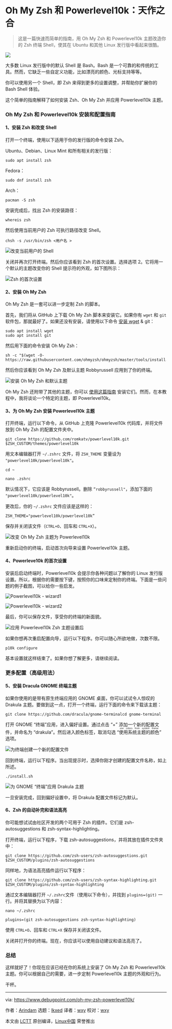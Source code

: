 [#]: subject: "oh my zsh and powerlevel10k: A Match Made in Heaven"
[#]: via: "https://www.debugpoint.com/oh-my-zsh-powerlevel10k/"
[#]: author: "Arindam https://www.debugpoint.com/author/admin1/"
[#]: collector: "lkxed"
[#]: translator: "wxy"
[#]: reviewer: "wxy"
[#]: publisher: "wxy"
[#]: url: "https://linux.cn/article-15432-1.html"

Oh My Zsh 和 Powerlevel10k：天作之合
======

> 这是一篇快速而简单的指南，用 Oh My Zsh 和 Powerlevel10k 主题改造你的 Zsh 终端 Shell，使其在 Ubuntu 和其他 Linux 发行版中看起来很酷。

![][1]

大多数 Linux 发行版中的默认 Shell 是 Bash。Bash 是一个可靠的和传统的工具。然而，它缺乏一些自定义功能，比如漂亮的颜色、光标支持等等。

你可以使用另一个 Shell，即 Zsh 来得到更多的设置调整，并帮助你扩展你的 Bash Shell 体验。

这个简单的指南解释了如何安装 Zsh、Oh My Zsh 并应用 Powerlevel10k 主题。

### Oh My Zsh 和 Powerlevel10k 安装和配置指南

#### 1、安装 Zsh 和改变 Shell

打开一个终端，使用以下适用于你的发行版的命令安装 Zsh。

Ubuntu、Debian、Linux Mint 和所有相关的发行版：

```
sudo apt install zsh
```

Fedora：

```
sudo dnf install zsh
```

Arch：

```
pacman -S zsh
```

安装完成后，找出 Zsh 的安装路径：

```
whereis zsh
```

然后使用当前用户的 Zsh 可执行路径改变 Shell。

```
chsh -s /usr/bin/zsh <用户名 >
```

![改变当前用户的 Shell][2]

关闭并再次打开终端。然后你应该看到 Zsh 的首次设置。选择选项 2。它将用一个默认的主题改变你的 Shell 提示符的外观，如下图所示：

![Zsh 的首次设置][3]

#### 2、安装 Oh My Zsh

Oh My Zsh 是一套可以进一步定制 Zsh 的脚本。

首先，我们将从 GitHub 上下载 Oh My Zsh 脚本来安装它。如果你有 `wget` 和 `git` 软件包，那就最好了。如果还没有安装，请使用以下命令 [安装 wget][4] & git：

```
sudo apt install wget
sudo apt install git
```

然后用下面的命令安装 Oh My Zsh：

```
sh -c "$(wget -O- https://raw.githubusercontent.com/ohmyzsh/ohmyzsh/master/tools/install.sh)"
```

然后你应该看到 Oh My Zsh 及默认主题 Robbyrussell 应用到了你的终端。

![安装 Oh My Zsh 和默认主题][5]

Oh My Zsh 还附带了其他的主题，你可以 [使用这篇指南][6] 安装它们。然而，在本教程中，我将谈论一个特定的主题，即 Powerlevel10k。

#### 3、为 Oh My Zsh 安装 Powerlevel10k 主题

打开终端，运行以下命令，从 GitHub 上克隆 Powerlevel10k 代码库，并将文件放到 Oh My Zsh 的配置文件夹中。

```
git clone https://github.com/romkatv/powerlevel10k.git $ZSH_CUSTOM/themes/powerlevel10k
```

用文本编辑器打开 `~/.zshrc` 文件，将 `ZSH_THEME` 变量设为 `"powerlevel10k/powerlevel10k"`。

```
cd ~
```

```
nano .zshrc
```

默认情况下，它应该是 Robbyrussell。删除 `”robbyrussell"`，添加下面的 `"powerlevel10k/powerlevel10k"`。

更改后，你的 `~/.zshrc` 文件应该是这样的：

```
ZSH_THEME="powerlevel10k/powerlevel10k”
```

保存并关闭该文件（`CTRL+O`、回车和 `CTRL+X`）。

![改变 Oh My Zsh 主题为 Powerlevel10k][7]

重新启动你的终端，启动首次向导来设置 Powerlevel10k 主题。

#### 4、Powerleve10k 的首次设置

安装后启动终端时，Powerlevel10k 会提示你各种问题以了解你的 Linux 发行版设置。所以，根据你的需要按下键，按照你的口味来定制你的终端。下面是一些问题的例子截图，可以给你一些启发。

![Powerlevel10k - wizard1][8]

![Powerlevel10k - wizard2][9]

最后，你可以保存文件，享受你的终端的新面貌。

![应用 Powerlevel10k Zsh 主题设置后][10]

如果你想再次重启配置向导，运行以下程序。你可以随心所欲地做，次数不限。

```
p10k configure
```

基本设置就这样结束了。如果你想了解更多，请继续阅读。

### 更多配置（高级用法）

#### 5、安装 Dracula GNOME 终端主题

如果你使用的是带有原生终端应用的 GNOME 桌面，你可以试试令人惊叹的 Drakula 主题。要做到这一点，打开一个终端，运行下面的命令来下载该主题：

```
git clone https://github.com/dracula/gnome-terminalcd gnome-terminal
```

打开 GNOME “终端”应用，进入偏好设置。通过点击 “+” 添加一个新的配置文件，并命名为 “drakula”。然后进入颜色标签，取消勾选 “<ruby>使用系统主题的颜色<rt>use colors from system theme</rt></ruby>” 选项。

![为终端创建一个新的配置文件][11]

回到终端，运行以下程序。当出现提示时，选择你刚才创建的配置文件名称，如上所述。

```
./install.sh
```

![为 GNOME “终端”应用 Drakula 主题][12]

一旦安装完成，回到偏好设置中，将 Drakula 配置文件标记为默认。

#### 6、Zsh 的自动补完和语法高亮

你可能想试试由社区开发的两个可用于 Zsh 的插件。它们是 zsh-autosuggestions 和 zsh-syntax-highlighting。

打开终端，运行以下程序，下载 zsh-autosuggestions，并将其放在插件文件夹中：

```
git clone https://github.com/zsh-users/zsh-autosuggestions.git $ZSH_CUSTOM/plugins/zsh-autosuggestions
```

同样地，为语法高亮插件运行以下程序：

```
git clone https://github.com/zsh-users/zsh-syntax-highlighting.git $ZSH_CUSTOM/plugins/zsh-syntax-highlighting
```

通过文本编辑器打开 `~/.zshrc`文件（使用以下命令），并找到 `plugins=(git)` 一行。并将其替换为以下内容：

```
nano ~/.zshrc
```

```
plugins=(git zsh-autosuggestions zsh-syntax-highlighting)
```

使用 `CTRL+O`、回车和 `CTRL+X` 保存并关闭该文件。

关闭并打开你的终端。现在，你应该可以使用自动建议和语法高亮了。

### 总结

这样就好了！你现在应该已经在你的系统上安装了 Oh My Zsh 和 Powerlevel10k 主题。你可以根据自己的需要，进一步定制 Powerlevel10k 主题的外观和行为。

干杯。

--------------------------------------------------------------------------------

via: https://www.debugpoint.com/oh-my-zsh-powerlevel10k/

作者：[Arindam][a]
选题：[lkxed][b]
译者：[wxy](https://github.com/wxy)
校对：[wxy](https://github.com/wxy)

本文由 [LCTT](https://github.com/LCTT/TranslateProject) 原创编译，[Linux中国](https://linux.cn/) 荣誉推出

[a]: https://www.debugpoint.com/author/admin1/
[b]: https://github.com/lkxed
[1]: https://www.debugpoint.com/wp-content/uploads/2022/12/ohp10k.jpg
[2]: https://www.debugpoint.com/wp-content/uploads/2022/12/change-the-shell-for-the-current-user.jpg
[3]: https://www.debugpoint.com/wp-content/uploads/2022/12/first-time-setup-for-zsh.jpg
[4]: https://www.debugpoint.com/wget-not-found-error/
[5]: https://www.debugpoint.com/wp-content/uploads/2022/12/Install-oh-my-zsh-and-default-theme.jpg
[6]: https://www.debugpoint.com/install-use-zsh/
[7]: https://www.debugpoint.com/wp-content/uploads/2022/12/change-oh-my-zsh-theme-to-powerlevel10k.jpg
[8]: https://www.debugpoint.com/wp-content/uploads/2022/12/powerlevel10k-wizard1.jpg
[9]: https://www.debugpoint.com/wp-content/uploads/2022/12/powerlevel10k-wizard-2.jpg
[10]: https://www.debugpoint.com/wp-content/uploads/2022/12/After-applying-settings-in-powerlevel10k-zsh-theme.jpg
[11]: https://www.debugpoint.com/wp-content/uploads/2022/12/create-a-new-profile-for-terminal.jpg
[12]: https://www.debugpoint.com/wp-content/uploads/2022/12/applying-the-drakula-theme-for-gnome-terminal.jpg
